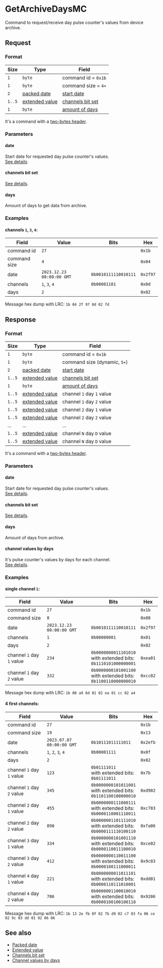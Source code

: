 # GetArchiveDaysMC

Command to request/receive day pulse counter's values from device archive.


## Request

### Format

| Size   | Type                                         | Field                                 |
| ------ | -------------------------------------------- | ------------------------------------- |
| `1`    | `byte`                                       | command id = `0x1b`                   |
| `1`    | `byte`                                       | command size = `4+`                   |
| `2`    | [packed date](../types.md#packed-date)       | [start date](#date)                   |
| `1..5` | [extended value](../types.md#extended-value) | [channels bit set](#channels-bit-set) |
| `1`    | `byte`                                       | [amount of days](#days)               |

It's a command with a [two-bytes header](../message.md#command-with-a-two-bytes-header).

### Parameters

#### **date**

Start date for requested day pulse counter's values.
<br>
[See details](../../types.md#packed-date).

#### **channels bit set**

[See details](../../types.md#channels-bit-set).

#### **days**

Amount of days to get data from archive.

### Examples

#### channels `1`, `3`, `4`:

| Field        | Value                     | Bits                 | Hex      |
|--------------|---------------------------|----------------------|----------|
| command id   | `27`                      |                      | `0x1b`   |
| command size | `4`                       |                      | `0x04`   |
| date         | `2023.12.23 00:00:00 GMT` | `0b0010111110010111` | `0x2f97` |
| channels     | `1`, `3`, `4`             | `0b00001101`         | `0x0d`   |
| days         | `2`                       |                      | `0x02`   |

Message hex dump with LRC: `1b 04 2f 97 0d 02 fd`


## Response

### Format

| Size         | Type                                         | Field                                 |
| ------------ | -------------------------------------------- | ------------------------------------- |
| `1`          | `byte`                                       | command id = `0x1b`                   |
| `1`          | `byte`                                       | command size (dynamic, `5+`)          |
| `2`          | [packed date](../types.md#packed-date)       | [start date](#date)                   |
| `1..5`       | [extended value](../types.md#extended-value) | [channels bit set](#channels-bit-set) |
| `1`          | `byte`                                       | [amount of days](#days)               |
| `1..5`       | [extended value](../types.md#extended-value) | channel `1` day `1` value             |
| `1..5`       | [extended value](../types.md#extended-value) | channel `1` day `2` value             |
| `1..5`       | [extended value](../types.md#extended-value) | channel `2` day `1` value             |
| `1..5`       | [extended value](../types.md#extended-value) | channel `2` day `2` value             |
| ...          | ...                                          | ...                                   |
| `1..5`       | [extended value](../types.md#extended-value) | channel `N` day `D` value             |
| `1..5`       | [extended value](../types.md#extended-value) | channel `N` day `D` value             |

It's a command with a [two-bytes header](../message.md#command-with-a-two-bytes-header).

### Parameters

#### **date**

Start date for requested day pulse counter's values.
<br>
[See details](../../types.md#packed-date).

#### **channels bit set**

[See details](../types.md#channels-bit-set).

#### **days**

Amount of days from archive.

#### **channel values by days**

It's pulse counter's values by days for each channel.
<br>
[See details](../../types.md#channel-values-by-days).

### Examples

#### single channel `1`:

| Field                     | Value                     | Bits                                                                | Hex      |
|---------------------------|---------------------------|---------------------------------------------------------------------|----------|
| command id                | `27`                      |                                                                     | `0x1b`   |
| command size              | `8`                       |                                                                     | `0x08`   |
| date                      | `2023.12.23 00:00:00 GMT` | `0b0010111110010111`                                                | `0x2f97` |
| channels                  | `1`                       | `0b00000001`                                                        | `0x01`   |
| days                      | `2`                       |                                                                     | `0x02`   |
| channel `1` day `1` value | `234`                     | `0b0000000011101010`<br>with extended bits:<br>`0b1110101000000001` | `0xea01` |
| channel `1` day `2` value | `332`                     | `0b0000000101001100`<br>with extended bits:<br>`0b1100110000000010` | `0xcc02` |

Message hex dump with LRC: `1b 08 a9 6d 01 02 ea 01 cc 02 a4`

#### 4 first channels:

| Field                     | Value                     | Bits                                                                | Hex      |
|---------------------------|---------------------------|---------------------------------------------------------------------|----------|
| command id                | `27`                      |                                                                     | `0x1b`   |
| command size              | `19`                      |                                                                     | `0x13`   |
| date                      | `2023.07.07 00:00:00 GMT` | `0b10111011111011`                                                  | `0x2efb` |
| channels                  | `1`, `2`, `3`, `4`        | `0b00001111`                                                        | `0x0f`   |
| days                      | `2`                       |                                                                     | `0x02`   |
| channel `1` day `1` value | `123`                     | `0b01111011`<br>with extended bits:<br>`0b01111011`                 | `0x7b`   |
| channel `1` day `2` value | `345`                     | `0b0000000101011001`<br>with extended bits:<br>`0b1101100100000010` | `0xd902` |
| channel `2` day `1` value | `455`                     | `0b0000000111000111`<br>with extended bits:<br>`0b0000110001110011` | `0xc703` |
| channel `2` day `2` value | `890`                     | `0b0000001101111010`<br>with extended bits:<br>`0b0000111110100110` | `0xfa06` |
| channel `3` day `1` value | `334`                     | `0b0000000101001110`<br>with extended bits:<br>`0b0000110011100010` | `0xce02` |
| channel `3` day `2` value | `412`                     | `0b0000000110011100`<br>with extended bits:<br>`0b0000100111000011` | `0x9c03` |
| channel `4` day `1` value | `221`                     | `0b0000000011011101`<br>with extended bits:<br>`0b0000110111010001` | `0xdd01` |
| channel `4` day `2` value | `786`                     | `0b0000001100010010`<br>with extended bits:<br>`0b0000100100100110` | `0x9206` |

Message hex dump with LRC: `1b 13 2e fb 0f 02 7b d9 02 c7 03 fa 06 ce 02 9c 03 dd 01 92 06 06`


## See also

* [Packed date](../types.md#packed-date)
* [Extended value](../types.md#extended-value)
* [Channels bit set](../types.md#channels-bit-set)
* [Channel values by days](../types.md#channel-values-by-days)

